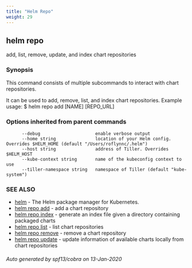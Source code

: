 ```yaml
---
title: "Helm Repo"
weight: 29
---
```


## helm repo

add, list, remove, update, and index chart repositories

### Synopsis



This command consists of multiple subcommands to interact with chart repositories.

It can be used to add, remove, list, and index chart repositories.
Example usage:
    $ helm repo add [NAME] [REPO_URL]


### Options inherited from parent commands

```
      --debug                     enable verbose output
      --home string               location of your Helm config. Overrides $HELM_HOME (default "/Users/roflynnc/.helm")
      --host string               address of Tiller. Overrides $HELM_HOST
      --kube-context string       name of the kubeconfig context to use
      --tiller-namespace string   namespace of Tiller (default "kube-system")
```

### SEE ALSO
* [helm](../helm)	 - The Helm package manager for Kubernetes.
* [helm repo add](../helm_repo_add)	 - add a chart repository
* [helm repo index](../helm_repo_index)	 - generate an index file given a directory containing packaged charts
* [helm repo list](../helm_repo_list)	 - list chart repositories
* [helm repo remove](../helm_repo_remove)	 - remove a chart repository
* [helm repo update](../helm_repo_update)	 - update information of available charts locally from chart repositories

###### Auto generated by spf13/cobra on 13-Jan-2020
